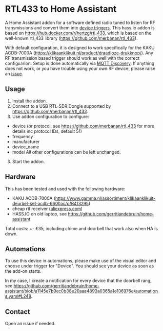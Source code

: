 # RTL433 to Home Assistant
A Home Assistant addon for a software defined radio tuned to listen for RF transmissions and convert them into [device triggers](https://www.home-assistant.io/integrations/device_trigger.mqtt/).
This hass.io addon is based on https://hub.docker.com/r/hertzg/rtl_433, which is based on the well-known rtl_433 library (https://github.com/merbanan/rtl_433).

With default configuration, it is designed to work specifically for the KAKU ACDB-7000A (https://klikaanklikuit.nl/product/draadloze-drukknop/).
Any RF transmission based trigger should work as well with the correct configuarion.
Setup is done automatically via [MQTT Discovery](https://www.home-assistant.io/docs/mqtt/discovery/).
If anything does not work, or you have trouble using your own RF device, please raise an [issue](https://github.com/gerritjandebruin/doorbell/issues).

## Usage

1) Install the addon.
2) Connect to a USB RTL-SDR Dongle supported by https://github.com/merbanan/rtl_433.
3) Use addon configuration to configure:
- device (or protocol, see https://github.com/merbanan/rtl_433 for more details inc protocol IDs, default 51)
- frequency
- manufacturer
- device_name
- model
All other configurations can be left unchanged.

3) Start the addon.

## Hardware

This has been tested and used with the following hardware:
- KAKU ACDB-7000A (https://www.gamma.nl/assortiment/klikaanklikuit-deurbel-set-acdb-6600ac/p/B413295)  
- cheap rtl receiver ([aliexpress.com](https://aliexpress.com/item/32476877972.html))
- HASS.IO on old laptop, see https://github.com/gerritjandebruin/home-assistant

Total costs: +- €35, including chime and doorbell that work also when HA is down.

## Automations
To use this device in automations, please make use of the visual editor and choose under trigger for "Device".
You should see your device as soon as the add-on starts.

In my case, I create a notification for every device that the doorbell rang, see https://github.com/gerritjandebruin/home-assistant/blob/a1145e7b9ec0b38e20aaa4893a0365a1e106976e/automations.yaml#L248.

## Contact
Open an issue if needed.
